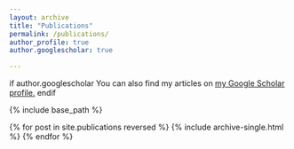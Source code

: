 ```yaml
---
layout: archive
title: "Publications"
permalink: /publications/
author_profile: true
author.googlescholar: true

---
```


if author.googlescholar 
  You can also find my articles on <u><a href="{{[author.googlescholar](https://scholar.google.com/citations?user=j5Nqyc4AAAAJ&hl=en)}}">my Google Scholar profile</a>.</u>
endif

{% include base_path %}

{% for post in site.publications reversed %}
  {% include archive-single.html %}
{% endfor %}
